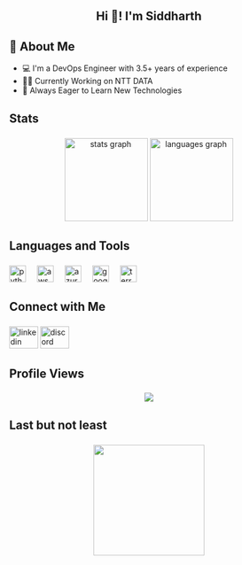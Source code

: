 <h2 align="middle">Hi 👋! I'm Siddharth </h2>

<div class="about-me">
  <h2>🚀 About Me</h2>
  <ul>
    <li><span>💻</span> I'm a DevOps Engineer with 3.5+ years of experience</li>
    <li><span>👩‍💻</span> Currently Working on NTT DATA</li>
    <li><span>🧠</span> Always Eager to Learn New Technologies</li>
  </ul>
</div>



<h2 align="left">Stats</h2>

###

<div align="center">
  <img src="https://github-readme-stats.vercel.app/api?username=sidg3838&hide_title=false&hide_rank=false&show_icons=true&include_all_commits=true&count_private=true&disable_animations=false&theme=dracula&locale=en&hide_border=false" height="150" alt="stats graph"  />
  <img src="https://github-readme-stats.vercel.app/api/top-langs?username=sidg3838&locale=en&hide_title=false&layout=compact&card_width=320&langs_count=5&theme=dracula&hide_border=false" height="150" alt="languages graph"  />
</div>

<h2 align="left"> Languages and Tools</h2>

###

<div align="left">
  <img src="https://cdn.jsdelivr.net/gh/devicons/devicon/icons/python/python-original.svg" height="30" alt="python logo"  />
  <img width="12" />
  <img src="https://upload.wikimedia.org/wikipedia/commons/9/93/Amazon_Web_Services_Logo.svg" height="30" alt="aws logo"  />
  <img width="12" />
  <img src="https://cdn.jsdelivr.net/gh/devicons/devicon/icons/azure/azure-original.svg" height="30" alt="azure logo"  />
  <img width="12" />
  <img src="https://cdn.jsdelivr.net/gh/devicons/devicon/icons/googlecloud/googlecloud-original.svg" height="30" alt="googlecloud logo"  />
  <img width="12" />
  <img src="https://cdn.jsdelivr.net/gh/devicons/devicon/icons/terraform/terraform-original.svg" height="30" alt="terraform logo"  />
</div>



<h2 align="left">  Connect with Me </h2>

###

<div align="left">
 <a href="https://www.linkedin.com/in/sidg3838" target="blank"> <img src="https://raw.githubusercontent.com/maurodesouza/profile-readme-generator/master/src/assets/icons/social/linkedin/default.svg" width="52" height="40" alt="linkedin logo"  /></a>
  <a href="https://www.discordapp.com/users/519064407792156672" target="blank"> <img src="https://raw.githubusercontent.com/maurodesouza/profile-readme-generator/master/src/assets/icons/social/discord/default.svg" width="52" height="40" alt="discord logo"  /></a>
</div>


<h2 align="left"> Profile Views </h2>

###

<div align="center">
  <img src="https://komarev.com/ghpvc/?username=sidg3838&color=orange"  />
</div>

<h2 align="left"> Last but not least </h2>

###


<div align="center">
  <img height="200" src="https://media4.giphy.com/media/v1.Y2lkPTc5MGI3NjExcjlqNHAwMjZhdWN6ODdrMXFoZWt4YnNqZzliYTRrNDFqd3IxdzZ3eiZlcD12MV9pbnRlcm5hbF9naWZfYnlfaWQmY3Q9Zw/k9R7BkjxE7fVdAPYbm/giphy.gif"  />
</div>
